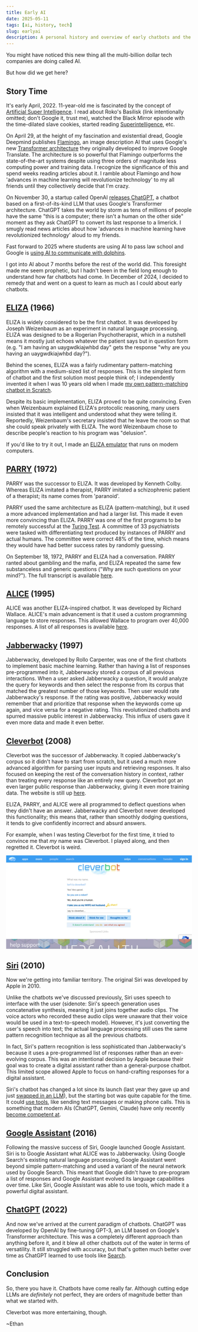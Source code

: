 ```yaml
---
title: Early AI
date: 2025-05-11
tags: [ai, history, tech]
slug: earlyai
description: A personal history and overview of early chatbots and the evolution of artificial intelligence.
---
```


You might have noticed this new thing all the multi-billion dollar tech companies are doing called AI.

But how did we get here?

## Story Time

It's early April, 2022. 11-year-old me is fascinated by the concept of [Artificial Super Intelligence](https://en.wikipedia.org/wiki/Superintelligence). I read about Roko's Basilisk (link intentionally omitted; don't Google it, trust me), watched the Black Mirror episode with the time-dilated slave cookies, started reading [Superintelligence](https://en.wikipedia.org/wiki/Superintelligence:_Paths,_Dangers,_Strategies), etc.

On April 29, at the height of my fascination and existential dread, Google Deepmind publishes [Flamingo](https://arxiv.org/abs/2204.14198), an image description AI that uses Google's new [Transformer architecture](https://research.google/blog/transformer-a-novel-neural-network-architecture-for-language-understanding/) they originally developed to improve Google Translate. The architecture is so powerful that Flamingo outperforms the state-of-the-art systems despite using three orders of magnitude less computing power and training data. I recognize the significance of this and spend weeks reading articles about it. I ramble about Flamingo and how 'advances in machine learning will revolutionize technology' to my all friends until they collectively decide that I'm crazy.

On November 30, a startup called OpenAI [releases ChatGPT](https://openai.com/index/chatgpt/), a chatbot based on a first-of-its-kind LLM that uses Google's Transformer architecture. ChatGPT takes the world by storm as tens of millions of people have the same "this is a computer; there isn't a human on the other side" moment as they ask ChatGPT to convert its last response to a limerick. I smugly read news articles about how 'advances in machine learning have revolutionized technology' aloud to my friends.

Fast forward to 2025 where students are using AI to pass law school and Google is [using AI to communicate with dolphins](https://blog.google/technology/ai/dolphingemma/).

I got into AI about 7 months before the rest of the world did. This foresight made me seem prophetic, but I hadn't been in the field long enough to understand how far chatbots had come. In December of 2024, I decided to remedy that and went on a quest to learn as much as I could about early chatbots.

## [ELIZA](https://en.wikipedia.org/wiki/ELIZA) (1966)

ELIZA is widely considered to be the first chatbot. It was developed by Joseph Weizenbaum as an experiment in natural language processing. ELIZA was designed to be a Rogerian Psychotherapist, which in a nutshell means it mostly just echoes whatever the patient says but in question form (e.g. "I am having an uaygwdkiajwhbd day" gets the response "why are you having an uaygwdkiajwhbd day?").

Behind the scenes, ELIZA was a fairly rudimentary pattern-matching algorithm with a medium-sized list of responses. This is the simplest form of chatbot and the first solution most people think of; I independently invented it when I was 10 years old when I made [my own pattern-matching chatbot in Scratch](/images/aurumassistant.webp).

Despite its basic implementation, ELIZA proved to be quite convincing. Even when Weizenbaum explained ELIZA's protocolic reasoning, many users insisted that it was intelligent and understood what they were telling it. Reportedly, Weizenbaum's secretary insisted that he leave the room so that she could speak privately with ELIZA. The word Weizenbaum chose to describe people's reaction to his program was "delusion".

If you'd like to try it out, I made an [ELIZA emulator](https://colourlessspearmint.github.io/blog/eliza) that runs on modern computers.

## [PARRY](https://en.wikipedia.org/wiki/PARRY) (1972)

PARRY was the successor to ELIZA. It was developed by Kenneth Colby. Whereas ELIZA imitated a therapist, PARRY imitated a schizophrenic patient of a therapist; its name comes from 'paranoid'.

PARRY used the same architecture as ELIZA (pattern-matching), but it used a more advanced implementation and had a larger list. This made it even more convincing than ELIZA. PARRY was one of the first programs to be remotely successful at the [Turing Test](https://en.wikipedia.org/wiki/Turing_test). A committee of 33 psychiatrists were tasked with differentiating text produced by instances of PARRY and actual humans. The committee were correct 48% of the time, which means they would have had better success rates by randomly guessing.

On September 18, 1972, PARRY and ELIZA had a conversation. PARRY ranted about gambling and the mafia, and ELIZA repeated the same few substanceless and generic questions ("Why are such questions on your mind?"). The full transcript is available [here](https://datatracker.ietf.org/doc/html/rfc439).

## [ALICE](https://en.wikipedia.org/wiki/Artificial_Linguistic_Internet_Computer_Entity) (1995)

ALICE was another ELIZA-inspired chatbot. It was developed by Richard Wallace. ALICE's main advancement is that it used a custom programming language to store responses. This allowed Wallace to program over 40,000 responses. A list of all responses is available [here](https://github.com/drwallace/aiml-en-us-foundation-alice).

## [Jabberwacky](https://en.wikipedia.org/wiki/Jabberwacky) (1997)

Jabberwacky, developed by Rollo Carpenter, was one of the first chatbots to implement basic machine learning. Rather than having a list of responses pre-programmed into it, Jabberwacky stored a corpus of all previous interactions. When a user asked Jabberwacky a question, it would analyze the query for keywords and then select the response from its corpus that matched the greatest number of those keywords. Then user would rate Jabberwacky's response. If the rating was positive, Jabberwacky would remember that and prioritize that response when the keywords come up again, and vice versa for a negative rating. This revolutionized chatbots and spurred massive public interest in Jabberwacky. This influx of users gave it even more data and made it even better.

## [Cleverbot](https://en.wikipedia.org/wiki/Cleverbot) (2008)

Cleverbot was the successor of Jabberwacky. It copied Jabberwacky's corpus so it didn't have to start from scratch, but it used a much more advanced algorithm for parsing user inputs and retrieving responses. It also focused on keeping the rest of the conversation history in context, rather than treating every response like an entirely new query. Cleverbot got an even larger public response than Jabberwacky, giving it even more training data. The website is still up [here](https://www.cleverbot.com/).

ELIZA, PARRY, and ALICE were all programmed to deflect questions when they didn't have an answer. Jabberwacky and Cleverbot never developed this functionality; this means that, rather than smoothly dodging questions, it tends to give confidently incorrect and absurd answers.

For example, when I was testing Cleverbot for the first time, it tried to convince me that *my* name was Cleverbot. I played along, and then regretted it. Cleverbot is weird.

![My first conversation with Cleverbot (Cleverbot in blue)](/images/cleverbot.webp)

## [Siri](https://en.wikipedia.org/wiki/Siri) (2010)

Now we're getting into familiar territory. The original Siri was developed by Apple in 2010.

Unlike the chatbots we've discussed previously, Siri uses speech to interface with the user (sidenote: Siri's speech generation uses concatenative synthesis, meaning it just joins together audio clips. The voice actors who recorded these audio clips were unaware that their voice would be used in a text-to-speech model). However, it's just converting the user's speech into text; the actual language processing still uses the same pattern recognition technique as all the previous chatbots.

In fact, Siri's pattern recognition is less sophisticated than Jabberwacky's because it uses a pre-programmed list of responses rather than an ever-evolving corpus. This was an intentional decision by Apple because their goal was to create a digital assistant rather than a general-purpose chatbot. This limited scope allowed Apple to focus on hand-crafting responses for a digital assistant.

Siri's chatbot has changed a lot since its launch (last year they gave up and just [swapped in an LLM](https://en.wikipedia.org/wiki/Siri#Apple_Intelligence)), but the starting bot was quite capable for the time. It could [use tools](https://en.wikipedia.org/wiki/Siri#Features_and_options), like sending text messages or making phone calls. This is something that modern AIs (ChatGPT, Gemini, Claude) have only recently [become competent at](https://modelcontextprotocol.io).

## [Google Assistant](https://en.wikipedia.org/wiki/Google_Assistant) (2016)

Following the massive success of Siri, Google launched Google Assistant. Siri is to Google Assistant what ALICE was to Jabberwacky. Using Google Search's existing natural language processing, Google Assistant went beyond simple pattern-matching and used a variant of the neural network used by Google Search. This meant that Google didn't have to pre-program a list of responses and Google Assistant evolved its language capabilities over time. Like Siri, Google Assistant was able to use tools, which made it a powerful digital assistant.

## [ChatGPT](https://en.wikipedia.org/wiki/ChatGPT) (2022)

And now we've arrived at the current paradigm of chatbots. ChatGPT was developed by OpenAI by fine-tuning GPT-3, an LLM based on Google's Transformer architecture. This was a completely different approach than anything before it, and it blew all other chatbots out of the water in terms of versatility. It still struggled with accuracy, but that's gotten much better over time as ChatGPT learned to use tools like [Search](https://openai.com/index/introducing-chatgpt-search/).

## Conclusion

So, there you have it. Chatbots have come really far. Although cutting edge LLMs are *definitely* not perfect, they are orders of magnitude better than what we started with.

Cleverbot was more entertaining, though.

~Ethan
